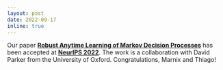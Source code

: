```yaml
---
layout: post
date: 2022-09-17
inline: true
---
```


Our paper <a href='https://arxiv.org/abs/2205.15827' target='_blank'><b>Robust Anytime Learning of Markov Decision Processes</b></a> has been accepted at <a href='https://nips.cc/' target='_blank'><b>NeurIPS 2022</b></a>. The work is a collaboration with David Parker from the University of Oxford. Congratulations, Marnix and Thiago!